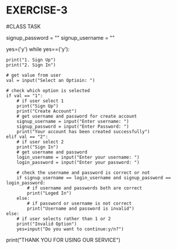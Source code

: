 # EXERCISE-3
#CLASS TASK



signup_password = ""
signup_username = ""

yes=('y')
while yes==('y'):
    
    print("1. Sign Up")
    print("2. Sign In")

    # get value from user
    val = input("Select an Optioin: ")

    # check which option is selected
    if val == "1":
        # if user select 1
        print("Sign Up")
        print("Create Account")
        # get username and password for create account
        signup_username = input("Enter username: ")
        signup_password = input("Enter Password: ")
        print("Your account has been created successfully")
    elif val == "2":
        # if user select 2
        print("Sign In")
        # get username and password
        login_username = input("Enter your username: ")
        login_password = input("Enter your password: ")

        # check the username and password is correct or not
        if signup_username == login_username and signup_password == login_password:
            # if username and passwords both are correct
            print("Loged In")
        else:
            # if password or username is not correct
            print("Username and password is invalid")
    else:
        # if user selects rather than 1 or 2
        print("Invalid Option")
        yes=input("Do you want to continue:y/n?")
print("THANK YOU FOR USING OUR SERVICE")

